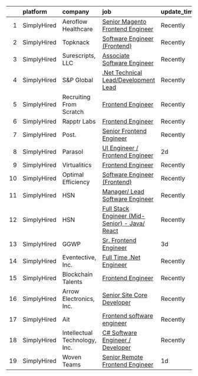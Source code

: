 

|    | platform    | company                       | job                                                                                                                                                          | update_time   | location                   |
|---:|:------------|:------------------------------|:-------------------------------------------------------------------------------------------------------------------------------------------------------------|:--------------|:---------------------------|
|  1 | SimplyHired | Aeroflow Healthcare           | [Senior Magento Frontend Engineer](https://www.simplyhired.com/job/uJJWsbsJ-A2J-2KXvsX-Cha73KyKnl-V2EEKSox5OzuSBWCVaz1N-A?q=frontend+engineer)               | Recently      | Asheville, NC              |
|  2 | SimplyHired | Topknack                      | [Software Engineer (Frontend)](https://www.simplyhired.com/job/cCecoRVDoE2XLOUlY9a2QrjpOwZcNs6b3DKDzhpC1utXDbZ7r1rfuA?q=frontend+engineer)                   | Recently      | Remote                     |
|  3 | SimplyHired | Surescripts, LLC              | [Associate Software Engineer](https://www.simplyhired.com/job/z9ymp083EGzMadt_BQ7O7b5KoFMGr8bYBAQ5VhXHuyD7p46PALFjeQ?q=frontend+engineer)                    | Recently      | Raleigh, NC                |
|  4 | SimplyHired | S&P Global                    | [.Net Technical Lead/Development Lead](https://www.simplyhired.com/job/7htVl0O0rVV0HzCqSJ5TmsbT52Kx9D2Lg4WggUlSzeIZ4OEAkUTBQg?q=frontend+engineer)           | Recently      | Princeton, NJ              |
|  5 | SimplyHired | Recruiting From Scratch       | [Frontend Engineer](https://www.simplyhired.com/job/tzDxRkUq0TRd53PwOW-EiVyFSel-GIHgfklFb53q-swqAG05yTmBoQ?q=frontend+engineer)                              | Recently      | Hoboken, NJ +126 locations |
|  6 | SimplyHired | Rapptr Labs                   | [Frontend Engineer](https://www.simplyhired.com/job/MrSs3N9hpdf_HZG-ECPJ5FoWaXJNvZr4ndDsynj7bt5Xjn5bwg95eQ?q=frontend+engineer)                              | Recently      | Remote                     |
|  7 | SimplyHired | Post.                         | [Senior Frontend Engineer](https://www.simplyhired.com/job/E_q37agPEisQ0XX5Bhb6RDjC5iyNJ2ubBJcIif6m8mgnXnvJxYXZlQ?q=frontend+engineer)                       | Recently      | Remote                     |
|  8 | SimplyHired | Parasol                       | [UI Engineer / Frontend Engineer](https://www.simplyhired.com/job/5DD6jacDlO5gMbPbh2xhcqpF9n5QbCurk5Q_Jgdp9OglTkDCnMFwKQ?q=frontend+engineer)                | 2d            | Remote +1 location         |
|  9 | SimplyHired | Virtualitics                  | [Frontend Engineer](https://www.simplyhired.com/job/FbCdHvv-ddJUQYcrh4VfgwNmmGmwD38yFDMcEgXWQm9EoOCJimjK_Q?q=frontend+engineer)                              | Recently      | Remote                     |
| 10 | SimplyHired | Optimal Efficiency            | [Software Engineer (Frontend)](https://www.simplyhired.com/job/tdLZYEMU6jRlLMj0yVKcd_PBezg-af1i6_WgEMyzuy3GSBM61IN0xg?q=frontend+engineer)                   | Recently      | Remote                     |
| 11 | SimplyHired | HSN                           | [Manager/ Lead Software Engineer](https://www.simplyhired.com/job/YutnJKrXrFRSDgfgVdwOGj9tai1d1Y0_O5KioIYM1ixP8L9QKuiI_A?q=frontend+engineer)                | Recently      | New York, NY               |
| 12 | SimplyHired | HSN                           | [Full Stack Engineer (Mid-Senior) - Java/ React](https://www.simplyhired.com/job/eAU46tcGC6rxQhb_aPKPwHkYXSS7tUEcX7tA10lbOec_DwNhbzciSQ?q=frontend+engineer) | Recently      | New York, NY               |
| 13 | SimplyHired | GGWP                          | [Sr. Frontend Engineer](https://www.simplyhired.com/job/POjuoExmMMVdqTZe8roJS1M3QDBtrv-Bfls9eojarCe3NNB3z4mgHg?q=frontend+engineer)                          | 3d            | Remote                     |
| 14 | SimplyHired | Eventective, Inc.             | [Full Time .Net Engineer](https://www.simplyhired.com/job/YuX4chMfrT3O63eZwnl1uQf8GMhjJ6o-vTj-aUHApJNnRiV9K2EXbQ?q=frontend+engineer)                        | Recently      | Scarborough, ME            |
| 15 | SimplyHired | Blockchain Talents            | [Frontend Engineer](https://www.simplyhired.com/job/nSVsHCvWsm3_pt5kzR-egLVZEH-yooTu1krRa-KA8yU3BGVLiAF1Lw?q=frontend+engineer)                              | Recently      | Remote                     |
| 16 | SimplyHired | Arrow Electronics, Inc.       | [Senior Site Core Developer](https://www.simplyhired.com/job/bCZRjrYyf1LtmhKW3IissakVtrgRN6OIAW52nhYw8ZiRz-bT4pln7Q?q=frontend+engineer)                     | Recently      | Montpelier, VT             |
| 17 | SimplyHired | Ait                           | [Frontend software engineer](https://www.simplyhired.com/job/Cx_w4LBdZCLEH3BsB2jU30s6WhFGr7b9gJN7zva1lbwDehboK37m6A?q=frontend+engineer)                     | Recently      | Remote                     |
| 18 | SimplyHired | Intellectual Technology, Inc. | [C# Software Engineer / Developer](https://www.simplyhired.com/job/BzL0dK8gAc727OcZSDmjLXsh-J3A3l3ASNMPnIVUTAvKcpitInjIgg?q=frontend+engineer)               | Recently      | Fort Wayne, IN             |
| 19 | SimplyHired | Woven Teams                   | [Senior Remote Frontend Engineer](https://www.simplyhired.com/job/QJR9Oazv6LwbK5rYyd7xWfmEInHrFrd08G93zSyYVetyubpsfvd61A?q=frontend+engineer)                | 1d            | Remote                     |